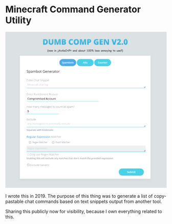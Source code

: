 # Minecraft Command Generator Utility

![Screenshot of the tool](./2025-04-03_13-45.png)

I wrote this in 2019. The purpose of this thing was to generate a list of copy-pastable chat commands based on text snippets output from another tool.

Sharing this publicly now for visibility, because I own everything related to this.